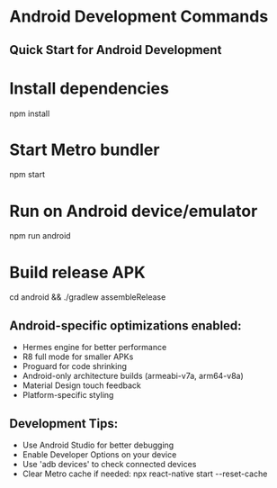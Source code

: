 # Android Development Commands

## Quick Start for Android Development

# Install dependencies
npm install

# Start Metro bundler
npm start

# Run on Android device/emulator
npm run android

# Build release APK
cd android && ./gradlew assembleRelease

## Android-specific optimizations enabled:
- Hermes engine for better performance
- R8 full mode for smaller APKs  
- Proguard for code shrinking
- Android-only architecture builds (armeabi-v7a, arm64-v8a)
- Material Design touch feedback
- Platform-specific styling

## Development Tips:
- Use Android Studio for better debugging
- Enable Developer Options on your device
- Use 'adb devices' to check connected devices
- Clear Metro cache if needed: npx react-native start --reset-cache
